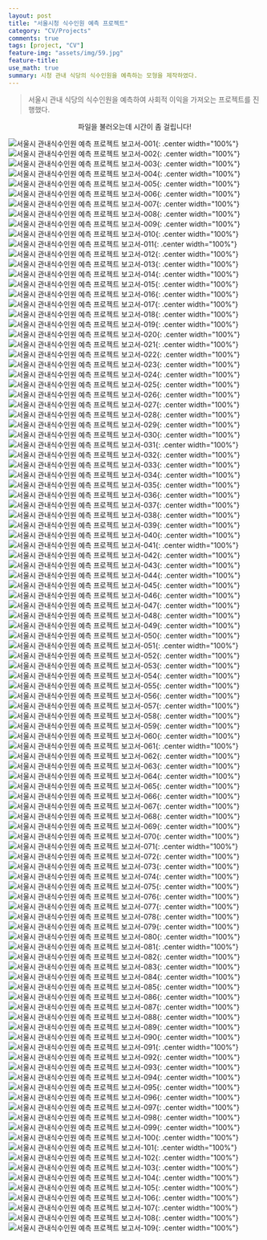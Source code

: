 ```yaml
---
layout: post
title: "서울시청 식수인원 예측 프로젝트"
category: "CV/Projects"
comments: true
tags: [project, "CV"]
feature-img: "assets/img/59.jpg"
feature-title:
use_math: true
summary: 시청 관내 식당의 식수인원을 예측하는 모형을 제작하였다.
---
```


> 서울시 관내 식당의 식수인원을 예측하여 사회적 이익을 가져오는 프로젝트를 진행했다.

<p style="text-align:center">파일을 불러오는데 시간이 좀 걸립니다!</p>

![서울시 관내식수인원 예측 프로젝트 보고서-001](https://user-images.githubusercontent.com/37871541/92859434-343a4e80-f432-11ea-9960-5e6b38ba19e0.jpg){: .center width="100%"}
![서울시 관내식수인원 예측 프로젝트 보고서-002](https://user-images.githubusercontent.com/37871541/92859449-37cdd580-f432-11ea-88ea-b7fa039220dc.jpg){: .center width="100%"}
![서울시 관내식수인원 예측 프로젝트 보고서-003](https://user-images.githubusercontent.com/37871541/92859454-38666c00-f432-11ea-8d1c-54ce5bd40610.jpg){: .center width="100%"}
![서울시 관내식수인원 예측 프로젝트 보고서-004](https://user-images.githubusercontent.com/37871541/92859457-38ff0280-f432-11ea-8a49-a45c77c92fe5.jpg){: .center width="100%"}
![서울시 관내식수인원 예측 프로젝트 보고서-005](https://user-images.githubusercontent.com/37871541/92859459-39979900-f432-11ea-8f19-d55cafb92f53.jpg){: .center width="100%"}
![서울시 관내식수인원 예측 프로젝트 보고서-006](https://user-images.githubusercontent.com/37871541/92859462-3a302f80-f432-11ea-897e-c33596b6d01f.jpg){: .center width="100%"}
![서울시 관내식수인원 예측 프로젝트 보고서-007](https://user-images.githubusercontent.com/37871541/92859464-3a302f80-f432-11ea-8755-130923bbde35.jpg){: .center width="100%"}
![서울시 관내식수인원 예측 프로젝트 보고서-008](https://user-images.githubusercontent.com/37871541/92859466-3ac8c600-f432-11ea-8add-5015b374a7f6.jpg){: .center width="100%"}
![서울시 관내식수인원 예측 프로젝트 보고서-009](https://user-images.githubusercontent.com/37871541/92859468-3ac8c600-f432-11ea-856d-c2b71b8b559b.jpg){: .center width="100%"}
![서울시 관내식수인원 예측 프로젝트 보고서-010](https://user-images.githubusercontent.com/37871541/92859470-3b615c80-f432-11ea-9ea5-dd6b90c807f8.jpg){: .center width="100%"}
![서울시 관내식수인원 예측 프로젝트 보고서-011](https://user-images.githubusercontent.com/37871541/92859473-3bf9f300-f432-11ea-9bc0-c4e9d67ceacd.jpg){: .center width="100%"}
![서울시 관내식수인원 예측 프로젝트 보고서-012](https://user-images.githubusercontent.com/37871541/92859476-3bf9f300-f432-11ea-882e-cec24337733f.jpg){: .center width="100%"}
![서울시 관내식수인원 예측 프로젝트 보고서-013](https://user-images.githubusercontent.com/37871541/92859479-3c928980-f432-11ea-9b69-e2e04dde09e4.jpg){: .center width="100%"}
![서울시 관내식수인원 예측 프로젝트 보고서-014](https://user-images.githubusercontent.com/37871541/92859482-3c928980-f432-11ea-9e8b-3b6bcaa8ba4e.jpg){: .center width="100%"}
![서울시 관내식수인원 예측 프로젝트 보고서-015](https://user-images.githubusercontent.com/37871541/92859484-3d2b2000-f432-11ea-9d77-9501e1fabd40.jpg){: .center width="100%"}
![서울시 관내식수인원 예측 프로젝트 보고서-016](https://user-images.githubusercontent.com/37871541/92859486-3d2b2000-f432-11ea-8ac6-54baf3712e3e.jpg){: .center width="100%"}
![서울시 관내식수인원 예측 프로젝트 보고서-017](https://user-images.githubusercontent.com/37871541/92859489-3dc3b680-f432-11ea-88e9-ddda0c2dec71.jpg){: .center width="100%"}
![서울시 관내식수인원 예측 프로젝트 보고서-018](https://user-images.githubusercontent.com/37871541/92859492-3e5c4d00-f432-11ea-8c8f-929111866f94.jpg){: .center width="100%"}
![서울시 관내식수인원 예측 프로젝트 보고서-019](https://user-images.githubusercontent.com/37871541/92859494-3e5c4d00-f432-11ea-92f3-1c851bad3e3d.jpg){: .center width="100%"}
![서울시 관내식수인원 예측 프로젝트 보고서-020](https://user-images.githubusercontent.com/37871541/92859497-3ef4e380-f432-11ea-9e7c-161a2f936298.jpg){: .center width="100%"}
![서울시 관내식수인원 예측 프로젝트 보고서-021](https://user-images.githubusercontent.com/37871541/92859498-3ef4e380-f432-11ea-87dc-85fb3713f647.jpg){: .center width="100%"}
![서울시 관내식수인원 예측 프로젝트 보고서-022](https://user-images.githubusercontent.com/37871541/92859502-3f8d7a00-f432-11ea-8680-b062ec4c71de.jpg){: .center width="100%"}
![서울시 관내식수인원 예측 프로젝트 보고서-023](https://user-images.githubusercontent.com/37871541/92859504-3f8d7a00-f432-11ea-913c-9e2f2cc10bb5.jpg){: .center width="100%"}
![서울시 관내식수인원 예측 프로젝트 보고서-024](https://user-images.githubusercontent.com/37871541/92859505-40261080-f432-11ea-94b6-0158731ba8f2.jpg){: .center width="100%"}
![서울시 관내식수인원 예측 프로젝트 보고서-025](https://user-images.githubusercontent.com/37871541/92859507-40261080-f432-11ea-9dac-84cebd38d630.jpg){: .center width="100%"}
![서울시 관내식수인원 예측 프로젝트 보고서-026](https://user-images.githubusercontent.com/37871541/92859511-40bea700-f432-11ea-8f25-d45f396be673.jpg){: .center width="100%"}
![서울시 관내식수인원 예측 프로젝트 보고서-027](https://user-images.githubusercontent.com/37871541/92859512-41573d80-f432-11ea-87ff-b0e8e44e9261.jpg){: .center width="100%"}
![서울시 관내식수인원 예측 프로젝트 보고서-028](https://user-images.githubusercontent.com/37871541/92859515-41efd400-f432-11ea-80b1-41af14d46aa8.jpg){: .center width="100%"}
![서울시 관내식수인원 예측 프로젝트 보고서-029](https://user-images.githubusercontent.com/37871541/92859517-41efd400-f432-11ea-861a-469938214b6a.jpg){: .center width="100%"}
![서울시 관내식수인원 예측 프로젝트 보고서-030](https://user-images.githubusercontent.com/37871541/92859519-42886a80-f432-11ea-81ce-6b783b49bc70.jpg){: .center width="100%"}
![서울시 관내식수인원 예측 프로젝트 보고서-031](https://user-images.githubusercontent.com/37871541/92859523-43210100-f432-11ea-9059-7a0705bf34fb.jpg){: .center width="100%"}
![서울시 관내식수인원 예측 프로젝트 보고서-032](https://user-images.githubusercontent.com/37871541/92859525-43210100-f432-11ea-8009-c91a9029dbaa.jpg){: .center width="100%"}
![서울시 관내식수인원 예측 프로젝트 보고서-033](https://user-images.githubusercontent.com/37871541/92859527-43b99780-f432-11ea-8d82-e90208939841.jpg){: .center width="100%"}
![서울시 관내식수인원 예측 프로젝트 보고서-034](https://user-images.githubusercontent.com/37871541/92859530-43b99780-f432-11ea-9c33-766beffe3fa6.jpg){: .center width="100%"}
![서울시 관내식수인원 예측 프로젝트 보고서-035](https://user-images.githubusercontent.com/37871541/92859532-44522e00-f432-11ea-93e6-41a1c3924703.jpg){: .center width="100%"}
![서울시 관내식수인원 예측 프로젝트 보고서-036](https://user-images.githubusercontent.com/37871541/92859533-44522e00-f432-11ea-9099-2ed6fe3bfb4d.jpg){: .center width="100%"}
![서울시 관내식수인원 예측 프로젝트 보고서-037](https://user-images.githubusercontent.com/37871541/92859538-44eac480-f432-11ea-971d-90170192c5f6.jpg){: .center width="100%"}
![서울시 관내식수인원 예측 프로젝트 보고서-038](https://user-images.githubusercontent.com/37871541/92859541-45835b00-f432-11ea-92d9-273167acd12f.jpg){: .center width="100%"}
![서울시 관내식수인원 예측 프로젝트 보고서-039](https://user-images.githubusercontent.com/37871541/92859544-461bf180-f432-11ea-9c33-ec2e68e66f30.jpg){: .center width="100%"}
![서울시 관내식수인원 예측 프로젝트 보고서-040](https://user-images.githubusercontent.com/37871541/92859545-461bf180-f432-11ea-9a81-09db70825d41.jpg){: .center width="100%"}
![서울시 관내식수인원 예측 프로젝트 보고서-041](https://user-images.githubusercontent.com/37871541/92859547-46b48800-f432-11ea-83cd-22511b4dac0d.jpg){: .center width="100%"}
![서울시 관내식수인원 예측 프로젝트 보고서-042](https://user-images.githubusercontent.com/37871541/92859548-46b48800-f432-11ea-87f8-d6fef5083e07.jpg){: .center width="100%"}
![서울시 관내식수인원 예측 프로젝트 보고서-043](https://user-images.githubusercontent.com/37871541/92859550-474d1e80-f432-11ea-971d-2b4aade06389.jpg){: .center width="100%"}
![서울시 관내식수인원 예측 프로젝트 보고서-044](https://user-images.githubusercontent.com/37871541/92859552-474d1e80-f432-11ea-979c-e577ac191216.jpg){: .center width="100%"}
![서울시 관내식수인원 예측 프로젝트 보고서-045](https://user-images.githubusercontent.com/37871541/92859557-47e5b500-f432-11ea-9e6d-f45aa6c0ffa9.jpg){: .center width="100%"}
![서울시 관내식수인원 예측 프로젝트 보고서-046](https://user-images.githubusercontent.com/37871541/92859559-487e4b80-f432-11ea-997c-a61f161d752d.jpg){: .center width="100%"}
![서울시 관내식수인원 예측 프로젝트 보고서-047](https://user-images.githubusercontent.com/37871541/92859562-4916e200-f432-11ea-9b5a-38ea51334b5b.jpg){: .center width="100%"}
![서울시 관내식수인원 예측 프로젝트 보고서-048](https://user-images.githubusercontent.com/37871541/92859565-4916e200-f432-11ea-9630-ec5a3c3f7364.jpg){: .center width="100%"}
![서울시 관내식수인원 예측 프로젝트 보고서-049](https://user-images.githubusercontent.com/37871541/92859566-49af7880-f432-11ea-96df-10974a0bfaac.jpg){: .center width="100%"}
![서울시 관내식수인원 예측 프로젝트 보고서-050](https://user-images.githubusercontent.com/37871541/92859567-49af7880-f432-11ea-8821-292a4892d67e.jpg){: .center width="100%"}
![서울시 관내식수인원 예측 프로젝트 보고서-051](https://user-images.githubusercontent.com/37871541/92859572-4a480f00-f432-11ea-9866-2f417b060a92.jpg){: .center width="100%"}
![서울시 관내식수인원 예측 프로젝트 보고서-052](https://user-images.githubusercontent.com/37871541/92859576-4a480f00-f432-11ea-8599-019d41975e7c.jpg){: .center width="100%"}
![서울시 관내식수인원 예측 프로젝트 보고서-053](https://user-images.githubusercontent.com/37871541/92859577-4ae0a580-f432-11ea-8d16-1a23b5a828da.jpg){: .center width="100%"}
![서울시 관내식수인원 예측 프로젝트 보고서-054](https://user-images.githubusercontent.com/37871541/92859579-4b793c00-f432-11ea-8468-888ed67dd324.jpg){: .center width="100%"}
![서울시 관내식수인원 예측 프로젝트 보고서-055](https://user-images.githubusercontent.com/37871541/92859581-4b793c00-f432-11ea-948b-40bea118b3ff.jpg){: .center width="100%"}
![서울시 관내식수인원 예측 프로젝트 보고서-056](https://user-images.githubusercontent.com/37871541/92859585-4c11d280-f432-11ea-9666-03481df48c6e.jpg){: .center width="100%"}
![서울시 관내식수인원 예측 프로젝트 보고서-057](https://user-images.githubusercontent.com/37871541/92859587-4c11d280-f432-11ea-905a-fbf3fc835133.jpg){: .center width="100%"}
![서울시 관내식수인원 예측 프로젝트 보고서-058](https://user-images.githubusercontent.com/37871541/92859593-4caa6900-f432-11ea-905e-a45a2ab93796.jpg){: .center width="100%"}
![서울시 관내식수인원 예측 프로젝트 보고서-059](https://user-images.githubusercontent.com/37871541/92859596-4d42ff80-f432-11ea-9048-f4cbb0bd87ff.jpg){: .center width="100%"}
![서울시 관내식수인원 예측 프로젝트 보고서-060](https://user-images.githubusercontent.com/37871541/92859597-4ddb9600-f432-11ea-9495-982d4b609189.jpg){: .center width="100%"}
![서울시 관내식수인원 예측 프로젝트 보고서-061](https://user-images.githubusercontent.com/37871541/92859599-4ddb9600-f432-11ea-8acb-b9afe01a90f3.jpg){: .center width="100%"}
![서울시 관내식수인원 예측 프로젝트 보고서-062](https://user-images.githubusercontent.com/37871541/92859600-4e742c80-f432-11ea-93b9-1d7046fbb226.jpg){: .center width="100%"}
![서울시 관내식수인원 예측 프로젝트 보고서-063](https://user-images.githubusercontent.com/37871541/92859602-4e742c80-f432-11ea-95dd-65b6f6451d9b.jpg){: .center width="100%"}
![서울시 관내식수인원 예측 프로젝트 보고서-064](https://user-images.githubusercontent.com/37871541/92859604-4f0cc300-f432-11ea-8a9b-d395dc869b85.jpg){: .center width="100%"}
![서울시 관내식수인원 예측 프로젝트 보고서-065](https://user-images.githubusercontent.com/37871541/92859606-4fa55980-f432-11ea-9680-f9e7c934768d.jpg){: .center width="100%"}
![서울시 관내식수인원 예측 프로젝트 보고서-066](https://user-images.githubusercontent.com/37871541/92859608-4fa55980-f432-11ea-9d22-92eb9d8562fb.jpg){: .center width="100%"}
![서울시 관내식수인원 예측 프로젝트 보고서-067](https://user-images.githubusercontent.com/37871541/92859611-503df000-f432-11ea-93bd-5bf29f59ec33.jpg){: .center width="100%"}
![서울시 관내식수인원 예측 프로젝트 보고서-068](https://user-images.githubusercontent.com/37871541/92859615-503df000-f432-11ea-8874-c7a23ba647e0.jpg){: .center width="100%"}
![서울시 관내식수인원 예측 프로젝트 보고서-069](https://user-images.githubusercontent.com/37871541/92859616-50d68680-f432-11ea-95f6-906f7b7cdc66.jpg){: .center width="100%"}
![서울시 관내식수인원 예측 프로젝트 보고서-070](https://user-images.githubusercontent.com/37871541/92859619-50d68680-f432-11ea-8334-11675b7b28c0.jpg){: .center width="100%"}
![서울시 관내식수인원 예측 프로젝트 보고서-071](https://user-images.githubusercontent.com/37871541/92859622-516f1d00-f432-11ea-9187-56d7a3944c7c.jpg){: .center width="100%"}
![서울시 관내식수인원 예측 프로젝트 보고서-072](https://user-images.githubusercontent.com/37871541/92859624-5207b380-f432-11ea-9e52-7da0d10adf2f.jpg){: .center width="100%"}
![서울시 관내식수인원 예측 프로젝트 보고서-073](https://user-images.githubusercontent.com/37871541/92859627-5207b380-f432-11ea-98ad-257de2ff7ed1.jpg){: .center width="100%"}
![서울시 관내식수인원 예측 프로젝트 보고서-074](https://user-images.githubusercontent.com/37871541/92859629-52a04a00-f432-11ea-8402-3d2b4adba57e.jpg){: .center width="100%"}
![서울시 관내식수인원 예측 프로젝트 보고서-075](https://user-images.githubusercontent.com/37871541/92859630-52a04a00-f432-11ea-8840-e2f39c4bfde1.jpg){: .center width="100%"}
![서울시 관내식수인원 예측 프로젝트 보고서-076](https://user-images.githubusercontent.com/37871541/92859632-5338e080-f432-11ea-97d1-4b8a06ec1c8c.jpg){: .center width="100%"}
![서울시 관내식수인원 예측 프로젝트 보고서-077](https://user-images.githubusercontent.com/37871541/92859634-5338e080-f432-11ea-9d07-264861d20e8f.jpg){: .center width="100%"}
![서울시 관내식수인원 예측 프로젝트 보고서-078](https://user-images.githubusercontent.com/37871541/92859639-53d17700-f432-11ea-8728-a8aebd83e633.jpg){: .center width="100%"}
![서울시 관내식수인원 예측 프로젝트 보고서-079](https://user-images.githubusercontent.com/37871541/92859641-546a0d80-f432-11ea-9a07-ccf4744f35d9.jpg){: .center width="100%"}
![서울시 관내식수인원 예측 프로젝트 보고서-080](https://user-images.githubusercontent.com/37871541/92859643-546a0d80-f432-11ea-9afd-181c23ec8fff.jpg){: .center width="100%"}
![서울시 관내식수인원 예측 프로젝트 보고서-081](https://user-images.githubusercontent.com/37871541/92859646-5502a400-f432-11ea-913f-78ccc5c9ff51.jpg){: .center width="100%"}
![서울시 관내식수인원 예측 프로젝트 보고서-082](https://user-images.githubusercontent.com/37871541/92859648-5502a400-f432-11ea-8774-b363c40116ee.jpg){: .center width="100%"}
![서울시 관내식수인원 예측 프로젝트 보고서-083](https://user-images.githubusercontent.com/37871541/92859651-559b3a80-f432-11ea-8b0c-a9f65d6316f0.jpg){: .center width="100%"}
![서울시 관내식수인원 예측 프로젝트 보고서-084](https://user-images.githubusercontent.com/37871541/92859653-559b3a80-f432-11ea-945e-d4eafe9a0935.jpg){: .center width="100%"}
![서울시 관내식수인원 예측 프로젝트 보고서-085](https://user-images.githubusercontent.com/37871541/92859655-5633d100-f432-11ea-8232-b7f76509394b.jpg){: .center width="100%"}
![서울시 관내식수인원 예측 프로젝트 보고서-086](https://user-images.githubusercontent.com/37871541/92859657-56cc6780-f432-11ea-97be-2b8d71abfe5d.jpg){: .center width="100%"}
![서울시 관내식수인원 예측 프로젝트 보고서-087](https://user-images.githubusercontent.com/37871541/92859658-56cc6780-f432-11ea-8b80-c0f98aa8163c.jpg){: .center width="100%"}
![서울시 관내식수인원 예측 프로젝트 보고서-088](https://user-images.githubusercontent.com/37871541/92859660-5764fe00-f432-11ea-99b8-11be17a50571.jpg){: .center width="100%"}
![서울시 관내식수인원 예측 프로젝트 보고서-089](https://user-images.githubusercontent.com/37871541/92859661-5764fe00-f432-11ea-9060-25fdf0ba3ff0.jpg){: .center width="100%"}
![서울시 관내식수인원 예측 프로젝트 보고서-090](https://user-images.githubusercontent.com/37871541/92859663-57fd9480-f432-11ea-9d2a-14070dbd5530.jpg){: .center width="100%"}
![서울시 관내식수인원 예측 프로젝트 보고서-091](https://user-images.githubusercontent.com/37871541/92859665-58962b00-f432-11ea-9c12-ac06c159d76f.jpg){: .center width="100%"}
![서울시 관내식수인원 예측 프로젝트 보고서-092](https://user-images.githubusercontent.com/37871541/92859668-58962b00-f432-11ea-90c1-c187848be50b.jpg){: .center width="100%"}
![서울시 관내식수인원 예측 프로젝트 보고서-093](https://user-images.githubusercontent.com/37871541/92859671-592ec180-f432-11ea-9482-4f302079af4c.jpg){: .center width="100%"}
![서울시 관내식수인원 예측 프로젝트 보고서-094](https://user-images.githubusercontent.com/37871541/92859676-592ec180-f432-11ea-85cf-e0eab43353c7.jpg){: .center width="100%"}
![서울시 관내식수인원 예측 프로젝트 보고서-095](https://user-images.githubusercontent.com/37871541/92859678-59c75800-f432-11ea-86af-226d4aaad226.jpg){: .center width="100%"}
![서울시 관내식수인원 예측 프로젝트 보고서-096](https://user-images.githubusercontent.com/37871541/92859680-59c75800-f432-11ea-851d-0a2e010c1fb9.jpg){: .center width="100%"}
![서울시 관내식수인원 예측 프로젝트 보고서-097](https://user-images.githubusercontent.com/37871541/92859682-5a5fee80-f432-11ea-8953-76554682770f.jpg){: .center width="100%"}
![서울시 관내식수인원 예측 프로젝트 보고서-098](https://user-images.githubusercontent.com/37871541/92859685-5af88500-f432-11ea-82ba-b95263e6b463.jpg){: .center width="100%"}
![서울시 관내식수인원 예측 프로젝트 보고서-099](https://user-images.githubusercontent.com/37871541/92859688-5af88500-f432-11ea-97d5-244f850895de.jpg){: .center width="100%"}
![서울시 관내식수인원 예측 프로젝트 보고서-100](https://user-images.githubusercontent.com/37871541/92859691-5b911b80-f432-11ea-9170-9a3cceccd680.jpg){: .center width="100%"}
![서울시 관내식수인원 예측 프로젝트 보고서-101](https://user-images.githubusercontent.com/37871541/92859694-5b911b80-f432-11ea-962d-eac4198e5411.jpg){: .center width="100%"}
![서울시 관내식수인원 예측 프로젝트 보고서-102](https://user-images.githubusercontent.com/37871541/92859703-5f24a280-f432-11ea-8e38-439473e9f109.jpg){: .center width="100%"}
![서울시 관내식수인원 예측 프로젝트 보고서-103](https://user-images.githubusercontent.com/37871541/92859708-5fbd3900-f432-11ea-93d0-879167eaeb4e.jpg){: .center width="100%"}
![서울시 관내식수인원 예측 프로젝트 보고서-104](https://user-images.githubusercontent.com/37871541/92859711-6055cf80-f432-11ea-9b97-2839b8cf379c.jpg){: .center width="100%"}
![서울시 관내식수인원 예측 프로젝트 보고서-105](https://user-images.githubusercontent.com/37871541/92859714-60ee6600-f432-11ea-87c4-277cf9c62cb8.jpg){: .center width="100%"}
![서울시 관내식수인원 예측 프로젝트 보고서-106](https://user-images.githubusercontent.com/37871541/92859718-6186fc80-f432-11ea-9d46-3b3fe12ba712.jpg){: .center width="100%"}
![서울시 관내식수인원 예측 프로젝트 보고서-107](https://user-images.githubusercontent.com/37871541/92859722-6186fc80-f432-11ea-9dc1-f231a5c5f18e.jpg){: .center width="100%"}
![서울시 관내식수인원 예측 프로젝트 보고서-108](https://user-images.githubusercontent.com/37871541/92859724-621f9300-f432-11ea-879d-2f0f6ee96cfb.jpg){: .center width="100%"}
![서울시 관내식수인원 예측 프로젝트 보고서-109](https://user-images.githubusercontent.com/37871541/92859725-62b82980-f432-11ea-9a96-2fa53ae0836c.jpg){: .center width="100%"}
